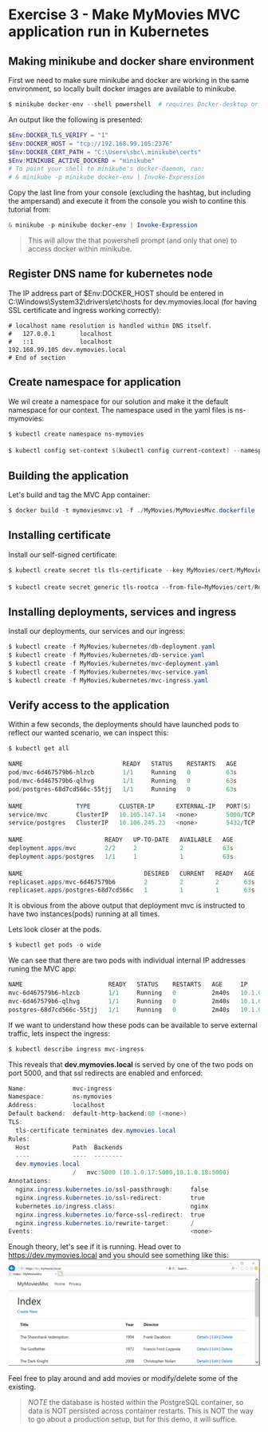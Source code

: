 # Exercise 3 - Make MyMovies MVC application run in Kubernetes

## Making minikube and docker share environment

First we need to make sure minikube and docker are working in the same environment, so locally built docker images are available to minikube.

```powershell
$ minikube docker-env --shell powershell  # requires Docker-desktop or Docker-toolbox to be installed
```

An output like the following is presented:

```powershell
$Env:DOCKER_TLS_VERIFY = "1"
$Env:DOCKER_HOST = "tcp://192.168.99.105:2376"
$Env:DOCKER_CERT_PATH = "C:\Users\sbc\.minikube\certs"
$Env:MINIKUBE_ACTIVE_DOCKERD = "minikube"
# To point your shell to minikube's docker-daemon, run:
# & minikube -p minikube docker-env | Invoke-Expression
```

Copy the last line from your console (excluding the hashtag, but including the ampersand) and execute it from the console you wish to contine this tutorial from:

```powershell
& minikube -p minikube docker-env | Invoke-Expression
```
>This will allow the that powershell prompt (and only that one) to access docker within minikube.

## Register DNS name for kubernetes node

The IP address part of $Env:DOCKER_HOST should be entered in C:\Windows\System32\drivers\etc\hosts for dev.mymovies.local (for having SSL certificate and ingress working correctly):

```config
# localhost name resolution is handled within DNS itself.
#	127.0.0.1       localhost
#	::1             localhost
192.168.99.105 dev.mymovies.local
# End of section
```

## Create namespace for application

We wil create a namespace for our solution and make it the default namespace for our context. The namespace used in the yaml files is ns-mymovies:

```powershell
$ kubectl create namespace ns-mymovies

$ kubectl config set-context $(kubectl config current-context) --namespace=ns-mymovies
```

## Building the application

Let's build and tag the MVC App container:

```powershell
$ docker build -t mymoviesmvc:v1 -f ./MyMovies/MyMoviesMvc.dockerfile ./MyMovies
```

## Installing certificate

Install our self-signed certificate:

```powershell
$ kubectl create secret tls tls-certificate --key MyMovies/cert/MyMovies.key --cert MyMovies/cert/MyMovies.crt

$ kubectl create secret generic tls-rootca --from-file=MyMovies/cert/RootCA.crt
```

## Installing deployments, services and ingress

Install our deployments, our services and our ingress:

```powershell
$ kubectl create -f MyMovies/kubernetes/db-deployment.yaml
$ kubectl create -f MyMovies/kubernetes/db-service.yaml
$ kubectl create -f MyMovies/kubernetes/mvc-deployment.yaml
$ kubectl create -f MyMovies/kubernetes/mvc-service.yaml
$ kubectl create -f MyMovies/kubernetes/mvc-ingress.yaml
```

## Verify access to the application

Within a few seconds, the deployments should have launched pods to reflect our wanted scenario, we can inspect this:

```powershell
$ kubectl get all
```

```powershell
NAME                            READY   STATUS    RESTARTS   AGE
pod/mvc-6d467579b6-hlzcb        1/1     Running   0          63s
pod/mvc-6d467579b6-qlhvg        1/1     Running   0          63s
pod/postgres-68d7cd566c-55tjj   1/1     Running   0          63s

NAME               TYPE        CLUSTER-IP      EXTERNAL-IP   PORT(S)    AGE
service/mvc        ClusterIP   10.105.147.14   <none>        5000/TCP   63s
service/postgres   ClusterIP   10.106.245.23   <none>        5432/TCP   63s

NAME                       READY   UP-TO-DATE   AVAILABLE   AGE
deployment.apps/mvc        2/2     2            2           63s
deployment.apps/postgres   1/1     1            1           63s

NAME                                  DESIRED   CURRENT   READY   AGE
replicaset.apps/mvc-6d467579b6        2         2         2       63s
replicaset.apps/postgres-68d7cd566c   1         1         1       63s
```

It is obvious from the above output that deployment mvc is instructed to have two instances(pods) running at all times.

Lets look closer at the pods.

```powershell
$ kubectl get pods -o wide
```

We can see that there are two pods with individual internal IP addresses runing the MVC app:

```powershell
NAME                        READY   STATUS    RESTARTS   AGE     IP          NODE             NOMINATED NODE   READINESS GATES
mvc-6d467579b6-hlzcb        1/1     Running   0          2m40s   10.1.0.18   docker-desktop   <none>           <none>
mvc-6d467579b6-qlhvg        1/1     Running   0          2m40s   10.1.0.17   docker-desktop   <none>           <none>
postgres-68d7cd566c-55tjj   1/1     Running   0          2m40s   10.1.0.13   docker-desktop   <none>           <none>
```

If we want to understand how these pods can be available to serve external traffic, lets inspect the ingress:

```powershell
$ kubectl describe ingress mvc-ingress
```

This reveals that **dev.mymovies.local** is served by one of the two pods on port 5000, and that ssl redirects are enabled and enforced:

```powershell
Name:             mvc-ingress
Namespace:        ns-mymovies
Address:          localhost
Default backend:  default-http-backend:80 (<none>)
TLS:
  tls-certificate terminates dev.mymovies.local
Rules:
  Host            Path  Backends
  ----            ----  --------
  dev.mymovies.local
                  /   mvc:5000 (10.1.0.17:5000,10.1.0.18:5000)
Annotations:
  nginx.ingress.kubernetes.io/ssl-passthrough:     false
  nginx.ingress.kubernetes.io/ssl-redirect:        true
  kubernetes.io/ingress.class:                     nginx
  nginx.ingress.kubernetes.io/force-ssl-redirect:  true
  nginx.ingress.kubernetes.io/rewrite-target:      /
Events:                                            <none>
```

Enough theory, let's see if it is running. Head over to <https://dev.mymovies.local> and you should see something like this:
![MyMovies](Images/mymovies.png)

Feel free to play around and add movies or modify/delete some of the existing.

> _*NOTE*_ the database is hosted within the PostgreSQL container, so data is NOT persisted across container restarts. This is NOT the way to go about a production setup, but for this demo, it will suffice.

